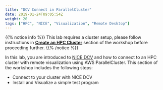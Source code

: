 ```yaml
---
title: "DCV Connect in ParallelCluster"
date: 2019-01-24T09:05:54Z
weight: 20
tags: ["HPC", "NICE", "Visualization", "Remote Desktop"]
---
```


{{% notice info %}}
This lab requires a cluster setup, please follow instructions in [**Create an HPC Cluster**](/03-hpc-aws-parallelcluster-workshop.html) section of the workshop before proceeding further.
{{% /notice %}}


In this lab, you are introduced to [NICE DCV](https://aws.amazon.com/hpc/dcv/) and how to connect to an HPC cluster with remote visualization using AWS ParallelCluster. This section of the workshop includes the following steps:

- Connect to your cluster with NICE DCV
- Install and Visualize a simple test program
